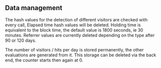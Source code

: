 ## Data management

The hash values for the detection of different visitors are checked with every
call, Elapsed time hash values will be deleted. Holding time is equivalent to
the block time, the default value is 1800 seconds, ie 30 minutes.
Referrer values are currently deleted depending on the type after 90 or 120 days.

The number of visitors / hits per day is stored permanently, the other evaluations
are generated from it. This storage can be deleted via the back end,
the counter starts then again at 0.
